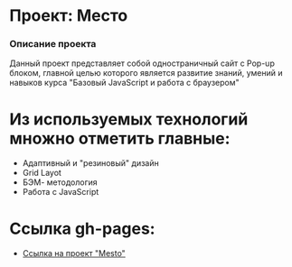 # Проект: Место

### Описание проекта

Данный проект представляет собой одностраничный сайт с Pop-up блоком, главной целью которого является развитие знаний, умений и навыков курса "Базовый JavaScript и работа с браузером"

# Из используемых технологий множно отметить главные:
* Адаптивный и "резиновый" дизайн
* Grid Layot
* БЭМ- методология
* Работа с JavaScript

# Ссылка gh-pages:

* [Ссылка на проект "Mesto"](https://nikitabondarev1.github.io/mesto/)